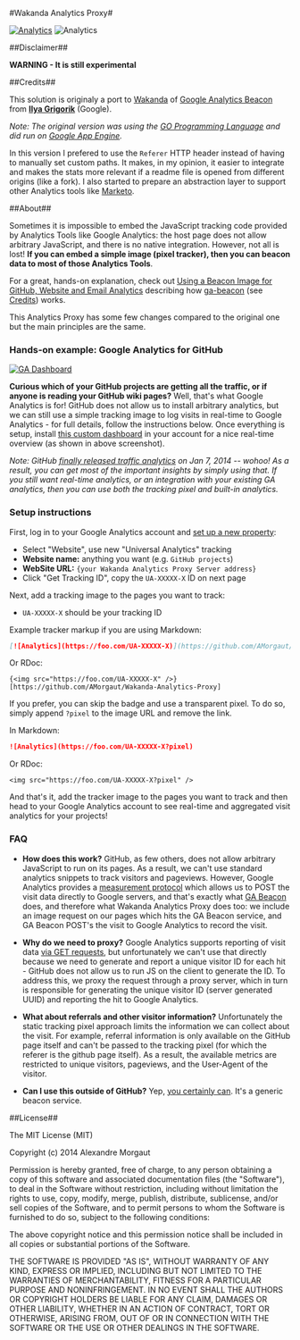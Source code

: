 #Wakanda Analytics Proxy#

[![Analytics](http://analytics-proxy.waktest.com/UA-48954928-1)](https://github.com/AMorgaut/Wakanda-Analytics-Proxy)
![Analytics](http://analytics-proxy.waktest.com/UA-48954928-1?test)

##Disclaimer##

**WARNING - It is still experimental**

##Credits##

This solution is originaly a port to [Wakanda](http://wakanda.org) of [Google Analytics Beacon](https://github.com/igrigorik/ga-beacon) from **[Ilya Grigorik](https://github.com/igrigorik)** (Google).

*Note: The original version was using the [GO Programming Language](http://golang.org/) and did run on [Google App Engine](https://cloud.google.com/products/app-engine).*

In this version I prefered to use the `Referer` HTTP header instead of having to manually set custom paths. It makes, in my opinion, it easier to integrate and makes the stats more relevant if a readme file is opened from different origins (like a fork). I also started to prepare an abstraction layer to support other Analytics tools like [Marketo](http://marketo.com).

##About##

Sometimes it is impossible to embed the JavaScript tracking code provided by Analytics Tools like Google Analytics: the host page does not allow arbitrary JavaScript, and there is no native integration. However, not all is lost! **If you can embed a simple image (pixel tracker), then you can beacon data to most of those Analytics Tools**. 

For a great, hands-on explanation, check out [Using a Beacon Image for GitHub, Website and Email Analytics](http://www.sitepoint.com/using-beacon-image-github-website-email-analytics/) describing how [ga-beacon](https://github.com/igrigorik/ga-beacon) (see [Credits](#credits)) works. 

This Analytics Proxy has some few changes compared to the original one but the main principles are the same.


### Hands-on example: Google Analytics for GitHub 

[![GA Dashboard](https://lh5.googleusercontent.com/-Zu9r9m7Uv0c/UsSQlJ5OoeI/AAAAAAAAHwo/fvH_lrVUV0w/w1007-h467-no/skitch.png)](https://lh5.googleusercontent.com/-Zu9r9m7Uv0c/UsSQlJ5OoeI/AAAAAAAAHwo/fvH_lrVUV0w/w1007-h467-no/skitch.png)

**Curious which of your GitHub projects are getting all the traffic, or if anyone is reading your GitHub wiki pages?** Well, that's what Google Analytics is for! GitHub does not allow us to install arbitrary analytics, but we can still use a simple tracking image to log visits in real-time to Google Analytics - for full details, follow the instructions below. Once everything is setup, install [this custom dashboard](https://www.google.com/analytics/web/template?uid=MQS4cmZdSh2OWUVqRntqXQ) in your account for a nice real-time overview (as shown in above screenshot).

_Note: GitHub [finally released traffic analytics](https://github.com/blog/1672-introducing-github-traffic-analytics) on Jan 7, 2014 -- wohoo! As a result, you can get most of the important insights by simply using that. If you still want real-time analytics, or an integration with your existing GA analytics, then you can use both the tracking pixel and built-in analytics._


### Setup instructions

First, log in to your Google Analytics account and [set up a new property](https://support.google.com/analytics/answer/1042508?hl=en):

* Select "Website", use new "Universal Analytics" tracking
* **Website name:** anything you want (e.g. `GitHub projects`)
* **WebSite URL:** `{your Wakanda Analytics Proxy Server address}`
* Click "Get Tracking ID", copy the `UA-XXXXX-X` ID on next page

Next, add a tracking image to the pages you want to track:

* `UA-XXXXX-X` should be your tracking ID

Example tracker markup if you are using Markdown:

```markdown
[![Analytics](https://foo.com/UA-XXXXX-X)](https://github.com/AMorgaut/Wakanda-Analytics-Proxy)
```

Or RDoc:

```rdoc
{<img src="https://foo.com/UA-XXXXX-X" />}[https://github.com/AMorgaut/Wakanda-Analytics-Proxy]
```

If you prefer, you can skip the badge and use a transparent pixel. To do so, simply append `?pixel` to the image URL and remove the link.


In Markdown:

```markdown
![Analytics](https://foo.com/UA-XXXXX-X?pixel)
```

Or RDoc:

```rdoc
<img src="https://foo.com/UA-XXXXX-X?pixel" />
```

And that's it, add the tracker image to the pages you want to track and then head to your Google Analytics account to see real-time and aggregated visit analytics for your projects!


### FAQ ###

- **How does this work?** GitHub, as few others, does not allow arbitrary JavaScript to run on its pages. As a result, we can't use standard analytics snippets to track visitors and pageviews. However, Google Analytics provides a [measurement protocol](https://developers.google.com/analytics/devguides/collection/protocol/v1/devguide) which allows us to POST the visit data directly to Google servers, and that's exactly what [GA Beacon](https://github.com/igrigorik/ga-beacon) does, and therefore what Wakanda Analytics Proxy does too: we include an image request on our pages which hits the GA Beacon service, and GA Beacon POST's the visit to Google Analytics to record the visit.

- **Why do we need to proxy?** Google Analytics supports reporting of visit data [via GET requests](https://developers.google.com/analytics/devguides/collection/protocol/v1/reference#transport), but unfortunately we can't use that directly because we need to generate and report a unique visitor ID for each hit - GitHub does not allow us to run JS on the client to generate the ID. To address this, we proxy the request through a proxy server, which in turn is responsible for generating the unique visitor ID (server generated UUID) and reporting the hit to Google Analytics.

- **What about referrals and other visitor information?** Unfortunately the static tracking pixel approach limits the information we can collect about the visit. For example, referral information is only available on the GitHub page itself and can't be passed to the tracking pixel (for which the referer is the github page itself). As a result, the available metrics are restricted to unique visitors, pageviews, and the User-Agent of the visitor.

- **Can I use this outside of GitHub?** Yep, [you certainly can](http://www.sitepoint.com/using-beacon-image-github-website-email-analytics/). It's a generic beacon service.


##License##

The MIT License (MIT)

Copyright (c) 2014 Alexandre Morgaut

Permission is hereby granted, free of charge, to any person obtaining a copy
of this software and associated documentation files (the "Software"), to deal
in the Software without restriction, including without limitation the rights
to use, copy, modify, merge, publish, distribute, sublicense, and/or sell
copies of the Software, and to permit persons to whom the Software is
furnished to do so, subject to the following conditions:

The above copyright notice and this permission notice shall be included in all
copies or substantial portions of the Software.

THE SOFTWARE IS PROVIDED "AS IS", WITHOUT WARRANTY OF ANY KIND, EXPRESS OR
IMPLIED, INCLUDING BUT NOT LIMITED TO THE WARRANTIES OF MERCHANTABILITY,
FITNESS FOR A PARTICULAR PURPOSE AND NONINFRINGEMENT. IN NO EVENT SHALL THE
AUTHORS OR COPYRIGHT HOLDERS BE LIABLE FOR ANY CLAIM, DAMAGES OR OTHER
LIABILITY, WHETHER IN AN ACTION OF CONTRACT, TORT OR OTHERWISE, ARISING FROM,
OUT OF OR IN CONNECTION WITH THE SOFTWARE OR THE USE OR OTHER DEALINGS IN THE
SOFTWARE.
